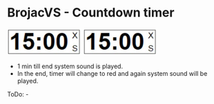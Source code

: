 # BrojacVS - Countdown timer  
![Screenshot](https://github.com/moster-source/BrojacVS/blob/main/Brojac.jpg)
![Screenshot](https://github.com/moster-source/BrojacVS/blob/main/Brojac.jpg)  

* 1 min till end system sound is played.  
* In the end, timer will change to red and again system sound will be played.  

ToDo: -  